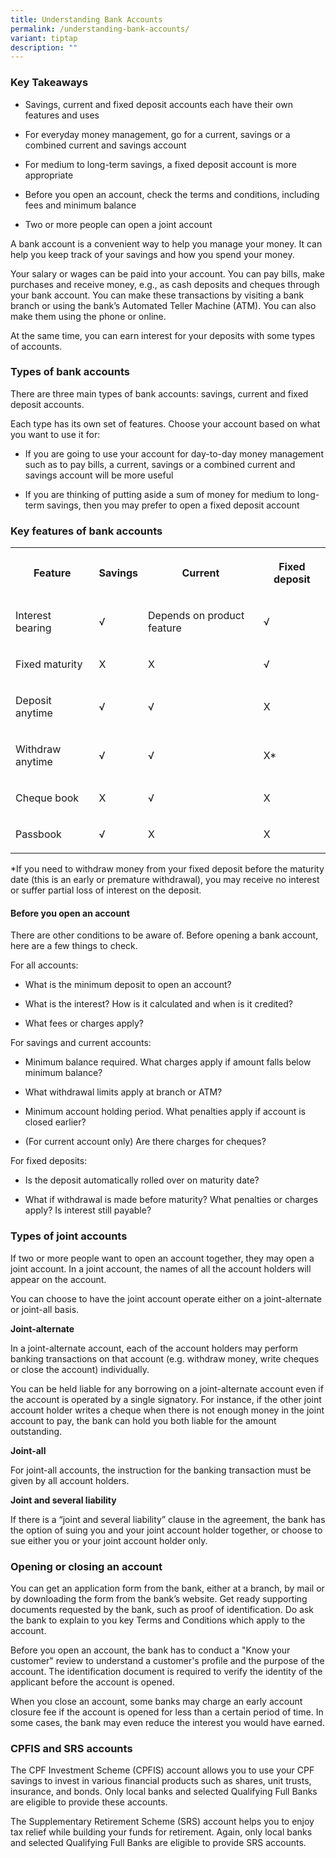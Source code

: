 ```yaml
---
title: Understanding Bank Accounts
permalink: /understanding-bank-accounts/
variant: tiptap
description: ""
---
```

<h3>Key Takeaways</h3>
<ul data-tight="true" class="tight">
<li>
<p>Savings, current and fixed deposit accounts each have their own features
and uses</p>
</li>
<li>
<p>For everyday money management, go for a current, savings or a combined
current and savings account</p>
</li>
<li>
<p>For medium to long-term savings, a fixed deposit account is more appropriate</p>
</li>
<li>
<p>Before you open an account, check the terms and conditions, including
fees and minimum balance</p>
</li>
<li>
<p>Two or more people can open a joint account</p>
</li>
</ul>
<p>A bank account is a convenient way to help you manage your money. It can
help you keep track of your savings and how you spend your money.</p>
<p>Your salary or wages can be paid into your account. You can pay bills,
make purchases and receive money, e.g., as cash deposits and cheques through
your bank account. You can make these transactions by visiting a bank branch
or using the bank’s Automated Teller Machine (ATM). You can also make them
using the phone or online.</p>
<p>At the same time, you can earn interest for your deposits with some types
of accounts.</p>
<h3>Types of bank accounts</h3>
<p>There are three main types of bank accounts: savings, current and fixed
deposit accounts.</p>
<p>Each type has its own set of features. Choose your account based on what
you want to use it for:</p>
<ul data-tight="true" class="tight">
<li>
<p>If you are going to use your account for day-to-day money management such
as to pay bills, a current, savings or a combined current and savings account
will be more useful</p>
</li>
<li>
<p>If you are thinking of putting aside a sum of money for medium to long-term
savings, then you may prefer to open a fixed deposit account</p>
</li>
</ul>
<h3>Key features of bank accounts</h3>
<table style="minWidth: 100px">
<colgroup>
<col>
<col>
<col>
<col>
</colgroup>
<tbody>
<tr>
<th rowspan="1" colspan="1">
<p>Feature</p>
</th>
<th rowspan="1" colspan="1">
<p>Savings</p>
</th>
<th rowspan="1" colspan="1">
<p>Current</p>
</th>
<th rowspan="1" colspan="1">
<p>Fixed deposit</p>
</th>
</tr>
<tr>
<td rowspan="1" colspan="1">
<p>Interest bearing</p>
</td>
<td rowspan="1" colspan="1">
<p>√</p>
</td>
<td rowspan="1" colspan="1">
<p>Depends on product feature</p>
</td>
<td rowspan="1" colspan="1">
<p>√</p>
</td>
</tr>
<tr>
<td rowspan="1" colspan="1">
<p>Fixed maturity</p>
</td>
<td rowspan="1" colspan="1">
<p>X</p>
</td>
<td rowspan="1" colspan="1">
<p>X</p>
</td>
<td rowspan="1" colspan="1">
<p>√</p>
</td>
</tr>
<tr>
<td rowspan="1" colspan="1">
<p>Deposit anytime</p>
</td>
<td rowspan="1" colspan="1">
<p>√</p>
</td>
<td rowspan="1" colspan="1">
<p>√</p>
</td>
<td rowspan="1" colspan="1">
<p>X</p>
</td>
</tr>
<tr>
<td rowspan="1" colspan="1">
<p>Withdraw anytime</p>
</td>
<td rowspan="1" colspan="1">
<p>√</p>
</td>
<td rowspan="1" colspan="1">
<p>√</p>
</td>
<td rowspan="1" colspan="1">
<p>X*</p>
</td>
</tr>
<tr>
<td rowspan="1" colspan="1">
<p>Cheque book</p>
</td>
<td rowspan="1" colspan="1">
<p>X</p>
</td>
<td rowspan="1" colspan="1">
<p>√</p>
</td>
<td rowspan="1" colspan="1">
<p>X</p>
</td>
</tr>
<tr>
<td rowspan="1" colspan="1">
<p>Passbook</p>
</td>
<td rowspan="1" colspan="1">
<p>√</p>
</td>
<td rowspan="1" colspan="1">
<p>X</p>
</td>
<td rowspan="1" colspan="1">
<p>X</p>
</td>
</tr>
</tbody>
</table>
<p>*If you need to withdraw money from your fixed deposit before the maturity
date (this is an early or premature withdrawal), you may receive no interest
or suffer partial loss of interest on the deposit.</p>
<h4>Before you open an account</h4>
<p>There are other conditions to be aware of. Before opening a bank account,
here are a few things to check.</p>
<p>For all accounts:</p>
<ul data-tight="true" class="tight">
<li>
<p>What is the minimum deposit to open an account?</p>
</li>
<li>
<p>What is the interest? How is it calculated and when is it credited?</p>
</li>
<li>
<p>What fees or charges apply?</p>
</li>
</ul>
<p>For savings and current accounts:</p>
<ul data-tight="true" class="tight">
<li>
<p>Minimum balance required. What charges apply if amount falls below minimum
balance?</p>
</li>
<li>
<p>What withdrawal limits apply at branch or ATM?</p>
</li>
<li>
<p>Minimum account holding period. What penalties apply if account is closed
earlier?</p>
</li>
<li>
<p>(For current account only) Are there charges for cheques?</p>
</li>
</ul>
<p>For fixed deposits:</p>
<ul data-tight="true" class="tight">
<li>
<p>Is the deposit automatically rolled over on maturity date?</p>
</li>
<li>
<p>What if withdrawal is made before maturity? What penalties or charges
apply? Is interest still payable?</p>
</li>
</ul>
<h3>Types of joint accounts</h3>
<p>If two or more people want to open an account together, they may open
a joint account. In a joint account, the names of all the account holders
will appear on the account.</p>
<p>You can choose to have the joint account operate either on a joint-alternate
or joint-all basis.</p>
<p><strong>Joint-alternate</strong>
</p>
<p>In a joint-alternate account, each of the account holders may perform
banking transactions on that account (e.g. withdraw money, write cheques
or close the account) individually.</p>
<p>You can be held liable for any borrowing on a joint-alternate account
even if the account is operated by a single signatory. For instance, if
the other joint account holder writes a cheque when there is not enough
money in the joint account to pay, the bank can hold you both liable for
the amount outstanding.</p>
<p><strong>Joint-all</strong>
</p>
<p>For joint-all accounts, the instruction for the banking transaction must
be given by all account holders.</p>
<p><strong>Joint and several liability</strong>
</p>
<p>If there is a “joint and several liability” clause in the agreement, the
bank has the option of suing you and your joint account holder together,
or choose to sue either you or your joint account holder only.</p>
<h3>Opening or closing an account</h3>
<p>You can get an application form from the bank, either at a branch, by
mail or by downloading the form from the bank’s website. Get ready supporting
documents requested by the bank, such as proof of identification. Do ask
the bank to explain to you key Terms and Conditions which apply to the
account.</p>
<p>Before you open an account, the bank has to conduct a "Know your customer"
review to understand a customer's profile and the purpose of the account.
The identification document is required to verify the identity of the applicant
before the account is opened.</p>
<p>When you close an account, some banks may charge an early account closure
fee if the account is opened for less than a certain period of time. In
some cases, the bank may even reduce the interest you would have earned.</p>
<h3>CPFIS and SRS accounts</h3>
<p>The CPF Investment Scheme (CPFIS) account allows you to use your CPF savings
to invest in various financial products such as shares, unit trusts, insurance,
and bonds. Only local banks and selected Qualifying Full Banks are eligible
to provide these accounts.</p>
<p>The Supplementary Retirement Scheme (SRS) account helps you to enjoy tax
relief while building your funds for retirement. Again, only local banks
and selected Qualifying Full Banks are eligible to provide SRS accounts.</p>
<p></p>